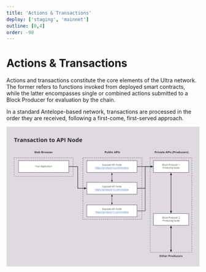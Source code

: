 ```yaml
---
title: 'Actions & Transactions'
deploy: ['staging', 'mainnet']
outline: [0,4]
order: -98
---
```


# Actions & Transactions

Actions and transactions constitute the core elements of the Ultra network. The former refers to functions invoked from deployed smart contracts, while the latter encompasses single or combined actions submitted to a Block Producer for evaluation by the chain.

In a standard Antelope-based network, transactions are processed in the order they are received, following a first-come, first-served approach.

![](/images/transaction-entering-api-node.jpg)